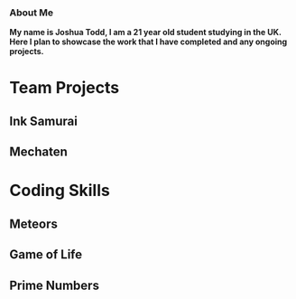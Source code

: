 ### About Me


**My name is Joshua Todd, I am a 21 year old student studying in the UK.
Here I plan to showcase the work that I have completed and any ongoing projects.**


# Team Projects

## Ink Samurai

## Mechaten

# Coding Skills

## Meteors

## Game of Life

## Prime Numbers
